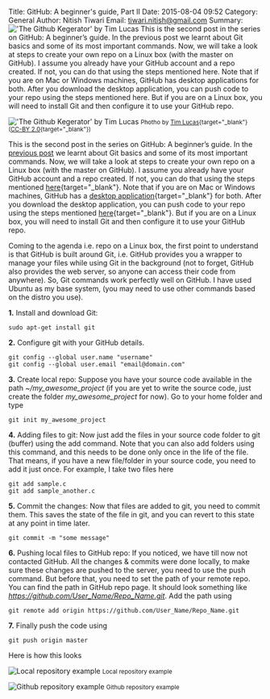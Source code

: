 Title: GitHub: A beginner's guide, Part II
Date: 2015-08-04 09:52
Category: General
Author: Nitish Tiwari
Email: tiwari.nitish@gmail.com
Summary: !['The Github Kegerator' by Tim Lucas]({filename}/images/2015-08-04_gitHub_a_beginners_guide_part_2/octobeer.jpg "'The Github Kegerator' by Tim Lucas") This is the second post in the series on GitHub: A beginner’s guide. In the previous post we learnt about Git basics and some of its most important commands. Now, we will take a look at steps to create your own repo on a Linux box (with the master on GitHub). I assume you already have your GitHub account and a repo created. If not, you can do that using the steps mentioned here. Note that if you are on Mac or Windows machines, GitHub has desktop applications for both. After you download the desktop application, you can push code to your repo using the steps mentioned here. But if you are on a Linux box, you will need to install Git and then configure it to use your GitHub repo.


!['The Github Kegerator' by Tim Lucas]({filename}/images/2015-08-04_gitHub_a_beginners_guide_part_2/octobeer.jpg "'The Github Kegerator' by Tim Lucas")
<small>Photho by [Tim Lucas](https://www.flickr.com/photos/toolmantim/ "Tim Lucas profile at Flickr"){target="_blank"} ([CC-BY 2.0](https://creativecommons.org/licenses/by/2.0/ "Creative Commons - Attribution 2.0 Generic (CC BY 2.0)"){target="_blank"})</small>

This is the second post in the series on GitHub: A beginner’s guide. In the [previous post](/github-a-beginners-guide-part-i.html "See 'GitHub: A beginner's guide, Part I'") we learnt about Git basics and some of its most important commands. Now, we will take a look at steps to create your own repo on a Linux box (with the master on GitHub). I assume you already have your GitHub account and a repo created. If not, you can do that using the steps mentioned [here](https://help.github.com/articles/create-a-repo/ "Create a repo in GitHub"){target="_blank"}. Note that if you are on Mac or Windows machines, GitHub has a [desktop application](https://desktop.github.com/ "GitHub desktop"){target="_blank"} for both. After you download the desktop application, you can push code to your repo using the steps mentioned [here](https://guides.github.com/introduction/getting-your-project-on-github/#desktop "Getting started with GitHub Desktop"){target="_blank"}. But if you are on a Linux box, you will need to install Git and then configure it to use your GitHub repo.

Coming to the agenda i.e. repo on a Linux box, the first point to understand is that GitHub is built around Git, i.e. GitHub provides you a wrapper to manage your files while using Git in the background (not to forget, GitHub also provides the web server, so anyone can access their code from anywhere). So, Git commands work perfectly well on GitHub. I have used Ubuntu as my base system, (you may need to use other commands based on the distro you use).

**1.** Install and download Git:
```
sudo apt-get install git
```
**2.** Configure git with your GitHub details.
```
git config --global user.name "username"
git config --global user.email "email@domain.com"
```
**3.** Create local repo: Suppose you have your source code available in the path *~/my_awesome_project* (if you are yet to write the source code, just create the folder *my_awesome_project* for now). Go to your home folder and type ­
```
git init my_awesome_project
```
**4.** Adding files to git: Now just add the files in your source code folder to git (buffer) using the add command. Note that you can also add folders using this command, and this needs to be done only once in the life of the file. That means, if you have a new file/folder in your source code, you need to add it just once. For example, I take two files here ­
```
git add sample.c
git add sample_another.c
```
**5.** Commit the changes: Now that files are added to git, you need to commit them. This saves the state of the file in git, and you can revert to this state at any point in time later.
```
git commit -m "some message"
```
**6.** Pushing local files to GitHub repo: If you noticed, we have till now not contacted GitHub. All the changes & commits were done locally, to make sure these changes are pushed to the server, you need to use the push command. But before that, you need to set the path of your remote repo. You can find the path in GitHub repo page. It should look something like *https://github.com/User_Name/Repo_Name.git*. Add the path using
```
git remote add origin https://github.com/User_Name/Repo_Name.git
```
**7.** Finally push the code using
```
git push origin master
```
Here is how this looks

![Local repository example]({filename}/images/2015-08-04_gitHub_a_beginners_guide_part_2/LocalRepo.png)
<small>Local repository example</small>
  
![Github repository example]({filename}/images/2015-08-04_gitHub_a_beginners_guide_part_2/GitHubRepo.png)
<small>Github repository example</small>
